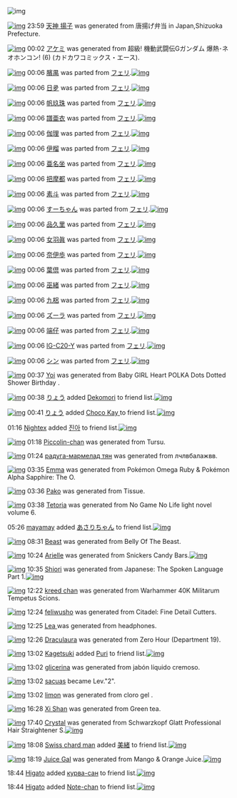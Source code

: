 ![img](http://gdrive-cdn.herokuapp.com/537b65a5bc09f0000721dda7/512px-barcode.png)

[![img](http://www.deviantsart.com/vjmn1t.png)](http://www.barcodekanojo.com/kanojo/3192391/%E5%A4%A9%E7%A5%9E%20%E6%8F%9A%E5%AD%90) 23:59 [天神 揚子](http://www.barcodekanojo.com/kanojo/3192391/%E5%A4%A9%E7%A5%9E%20%E6%8F%9A%E5%AD%90) was generated from 唐揚げ弁当 in Japan,Shizuoka Prefecture.

[![img](http://www.deviantsart.com/39k57ht.png)](http://www.barcodekanojo.com/kanojo/3192392/%E3%82%A2%E3%82%B1%E3%83%9F) 00:02 [アケミ](http://www.barcodekanojo.com/kanojo/3192392/%E3%82%A2%E3%82%B1%E3%83%9F) was generated from 超級! 機動武闘伝Gガンダム 爆熱･ネオホンコン! (6) (カドカワコミックス・エース).

[![img](http://www.deviantsart.com/2i33mi.png)](http://www.barcodekanojo.com/kanojo/581703/%E8%87%8F%E7%A6%BA) 00:06 [臏禺](http://www.barcodekanojo.com/kanojo/581703/%E8%87%8F%E7%A6%BA) was parted from [フェリ](http://www.barcodekanojo.com/kanojo/581703/%E8%87%8F%E7%A6%BA).[![img](http://www.deviantsart.com/2ekpk5a.jpeg)](http://www.barcodekanojo.com/user/12204/%E3%83%95%E3%82%A7%E3%83%AA) 

[![img](http://www.deviantsart.com/b7rsd0.png)](http://www.barcodekanojo.com/kanojo/581594/%E6%97%A5%E5%A4%9B) 00:06 [日夛](http://www.barcodekanojo.com/kanojo/581594/%E6%97%A5%E5%A4%9B) was parted from [フェリ](http://www.barcodekanojo.com/kanojo/581594/%E6%97%A5%E5%A4%9B).[![img](http://www.deviantsart.com/2ekpk5a.jpeg)](http://www.barcodekanojo.com/user/12204/%E3%83%95%E3%82%A7%E3%83%AA) 

[![img](http://www.deviantsart.com/34r1pcr.png)](http://www.barcodekanojo.com/kanojo/587395/%E5%B8%86%E7%8E%96%E7%8F%A0) 00:06 [帆玖珠](http://www.barcodekanojo.com/kanojo/587395/%E5%B8%86%E7%8E%96%E7%8F%A0) was parted from [フェリ](http://www.barcodekanojo.com/kanojo/587395/%E5%B8%86%E7%8E%96%E7%8F%A0).[![img](http://www.deviantsart.com/2ekpk5a.jpeg)](http://www.barcodekanojo.com/user/12204/%E3%83%95%E3%82%A7%E3%83%AA) 

[![img](http://www.deviantsart.com/1sqgu0r.png)](http://www.barcodekanojo.com/kanojo/587431/%E8%AD%9C%E4%BA%9C%E8%A1%A3) 00:06 [譜亜衣](http://www.barcodekanojo.com/kanojo/587431/%E8%AD%9C%E4%BA%9C%E8%A1%A3) was parted from [フェリ](http://www.barcodekanojo.com/kanojo/587431/%E8%AD%9C%E4%BA%9C%E8%A1%A3).[![img](http://www.deviantsart.com/2ekpk5a.jpeg)](http://www.barcodekanojo.com/user/12204/%E3%83%95%E3%82%A7%E3%83%AA) 

[![img](http://www.deviantsart.com/hcmmsc.png)](http://www.barcodekanojo.com/kanojo/586780/%E4%BC%BD%E7%90%86) 00:06 [伽理](http://www.barcodekanojo.com/kanojo/586780/%E4%BC%BD%E7%90%86) was parted from [フェリ](http://www.barcodekanojo.com/kanojo/586780/%E4%BC%BD%E7%90%86).[![img](http://www.deviantsart.com/2ekpk5a.jpeg)](http://www.barcodekanojo.com/user/12204/%E3%83%95%E3%82%A7%E3%83%AA) 

[![img](http://www.deviantsart.com/25gg1h2.png)](http://www.barcodekanojo.com/kanojo/572256/%E4%BC%8A%E6%A6%B4) 00:06 [伊榴](http://www.barcodekanojo.com/kanojo/572256/%E4%BC%8A%E6%A6%B4) was parted from [フェリ](http://www.barcodekanojo.com/kanojo/572256/%E4%BC%8A%E6%A6%B4).[![img](http://www.deviantsart.com/2ekpk5a.jpeg)](http://www.barcodekanojo.com/user/12204/%E3%83%95%E3%82%A7%E3%83%AA) 

[![img](http://www.deviantsart.com/uuf1qf.png)](http://www.barcodekanojo.com/kanojo/574124/%E4%BA%9C%E5%90%8D%E5%9D%90) 00:06 [亜名坐](http://www.barcodekanojo.com/kanojo/574124/%E4%BA%9C%E5%90%8D%E5%9D%90) was parted from [フェリ](http://www.barcodekanojo.com/kanojo/574124/%E4%BA%9C%E5%90%8D%E5%9D%90).[![img](http://www.deviantsart.com/2ekpk5a.jpeg)](http://www.barcodekanojo.com/user/12204/%E3%83%95%E3%82%A7%E3%83%AA) 

[![img](http://www.deviantsart.com/3ncjur3.png)](http://www.barcodekanojo.com/kanojo/572145/%E6%8A%8A%E6%91%A9%E9%83%BD) 00:06 [把摩都](http://www.barcodekanojo.com/kanojo/572145/%E6%8A%8A%E6%91%A9%E9%83%BD) was parted from [フェリ](http://www.barcodekanojo.com/kanojo/572145/%E6%8A%8A%E6%91%A9%E9%83%BD).[![img](http://www.deviantsart.com/2ekpk5a.jpeg)](http://www.barcodekanojo.com/user/12204/%E3%83%95%E3%82%A7%E3%83%AA) 

[![img](http://www.deviantsart.com/192dj16.png)](http://www.barcodekanojo.com/kanojo/572165/%E7%B4%A0%E6%96%97) 00:06 [素斗](http://www.barcodekanojo.com/kanojo/572165/%E7%B4%A0%E6%96%97) was parted from [フェリ](http://www.barcodekanojo.com/kanojo/572165/%E7%B4%A0%E6%96%97).[![img](http://www.deviantsart.com/2ekpk5a.jpeg)](http://www.barcodekanojo.com/user/12204/%E3%83%95%E3%82%A7%E3%83%AA) 

[![img](http://www.deviantsart.com/3mspsrh.png)](http://www.barcodekanojo.com/kanojo/78863/%E3%81%99%E3%83%BC%E3%81%A1%E3%82%83%E3%82%93) 00:06 [すーちゃん](http://www.barcodekanojo.com/kanojo/78863/%E3%81%99%E3%83%BC%E3%81%A1%E3%82%83%E3%82%93) was parted from [フェリ](http://www.barcodekanojo.com/kanojo/78863/%E3%81%99%E3%83%BC%E3%81%A1%E3%82%83%E3%82%93).[![img](http://www.deviantsart.com/2ekpk5a.jpeg)](http://www.barcodekanojo.com/user/12204/%E3%83%95%E3%82%A7%E3%83%AA) 

[![img](http://www.deviantsart.com/37echl8.png)](http://www.barcodekanojo.com/kanojo/764546/%E5%93%81%E4%B9%85%E9%87%8C) 00:06 [品久里](http://www.barcodekanojo.com/kanojo/764546/%E5%93%81%E4%B9%85%E9%87%8C) was parted from [フェリ](http://www.barcodekanojo.com/kanojo/764546/%E5%93%81%E4%B9%85%E9%87%8C).[![img](http://www.deviantsart.com/2ekpk5a.jpeg)](http://www.barcodekanojo.com/user/12204/%E3%83%95%E3%82%A7%E3%83%AA) 

[![img](http://www.deviantsart.com/2603b1r.png)](http://www.barcodekanojo.com/kanojo/580536/%E5%A5%B3%E7%BE%BD%E7%9C%9E) 00:06 [女羽眞](http://www.barcodekanojo.com/kanojo/580536/%E5%A5%B3%E7%BE%BD%E7%9C%9E) was parted from [フェリ](http://www.barcodekanojo.com/kanojo/580536/%E5%A5%B3%E7%BE%BD%E7%9C%9E).[![img](http://www.deviantsart.com/2ekpk5a.jpeg)](http://www.barcodekanojo.com/user/12204/%E3%83%95%E3%82%A7%E3%83%AA) 

[![img](http://www.deviantsart.com/sf4ltu.png)](http://www.barcodekanojo.com/kanojo/587502/%E5%A5%88%E4%BC%8A%E6%AD%A9) 00:06 [奈伊歩](http://www.barcodekanojo.com/kanojo/587502/%E5%A5%88%E4%BC%8A%E6%AD%A9) was parted from [フェリ](http://www.barcodekanojo.com/kanojo/587502/%E5%A5%88%E4%BC%8A%E6%AD%A9).[![img](http://www.deviantsart.com/2ekpk5a.jpeg)](http://www.barcodekanojo.com/user/12204/%E3%83%95%E3%82%A7%E3%83%AA) 

[![img](http://www.deviantsart.com/138gdne.png)](http://www.barcodekanojo.com/kanojo/587413/%E8%91%89%E5%80%B6) 00:06 [葉倶](http://www.barcodekanojo.com/kanojo/587413/%E8%91%89%E5%80%B6) was parted from [フェリ](http://www.barcodekanojo.com/kanojo/587413/%E8%91%89%E5%80%B6).[![img](http://www.deviantsart.com/2ekpk5a.jpeg)](http://www.barcodekanojo.com/user/12204/%E3%83%95%E3%82%A7%E3%83%AA) 

[![img](http://www.deviantsart.com/thu98o.png)](http://www.barcodekanojo.com/kanojo/587380/%E5%B7%AB%E7%B7%92) 00:06 [巫緒](http://www.barcodekanojo.com/kanojo/587380/%E5%B7%AB%E7%B7%92) was parted from [フェリ](http://www.barcodekanojo.com/kanojo/587380/%E5%B7%AB%E7%B7%92).[![img](http://www.deviantsart.com/2ekpk5a.jpeg)](http://www.barcodekanojo.com/user/12204/%E3%83%95%E3%82%A7%E3%83%AA) 

[![img](http://www.deviantsart.com/ah476.png)](http://www.barcodekanojo.com/kanojo/581722/%E4%B9%9D%E6%A2%A0) 00:06 [九梠](http://www.barcodekanojo.com/kanojo/581722/%E4%B9%9D%E6%A2%A0) was parted from [フェリ](http://www.barcodekanojo.com/kanojo/581722/%E4%B9%9D%E6%A2%A0).[![img](http://www.deviantsart.com/2ekpk5a.jpeg)](http://www.barcodekanojo.com/user/12204/%E3%83%95%E3%82%A7%E3%83%AA) 

[![img](http://www.deviantsart.com/1djeem8.png)](http://www.barcodekanojo.com/kanojo/550451/%E3%82%BA%E3%83%BC%E3%83%A9) 00:06 [ズーラ](http://www.barcodekanojo.com/kanojo/550451/%E3%82%BA%E3%83%BC%E3%83%A9) was parted from [フェリ](http://www.barcodekanojo.com/kanojo/550451/%E3%82%BA%E3%83%BC%E3%83%A9).[![img](http://www.deviantsart.com/2ekpk5a.jpeg)](http://www.barcodekanojo.com/user/12204/%E3%83%95%E3%82%A7%E3%83%AA) 

[![img](http://www.deviantsart.com/92gksv.png)](http://www.barcodekanojo.com/kanojo/77096/%E7%AB%AF%E4%BB%94) 00:06 [端仔](http://www.barcodekanojo.com/kanojo/77096/%E7%AB%AF%E4%BB%94) was parted from [フェリ](http://www.barcodekanojo.com/kanojo/77096/%E7%AB%AF%E4%BB%94).[![img](http://www.deviantsart.com/2ekpk5a.jpeg)](http://www.barcodekanojo.com/user/12204/%E3%83%95%E3%82%A7%E3%83%AA) 

[![img](http://www.deviantsart.com/3mmqen3.png)](http://www.barcodekanojo.com/kanojo/557618/IG-C20-Y) 00:06 [IG-C20-Y](http://www.barcodekanojo.com/kanojo/557618/IG-C20-Y) was parted from [フェリ](http://www.barcodekanojo.com/kanojo/557618/IG-C20-Y).[![img](http://www.deviantsart.com/2ekpk5a.jpeg)](http://www.barcodekanojo.com/user/12204/%E3%83%95%E3%82%A7%E3%83%AA) 

[![img](http://www.deviantsart.com/1m02k6b.png)](http://www.barcodekanojo.com/kanojo/562043/%E3%82%B7%E3%83%B3) 00:06 [シン](http://www.barcodekanojo.com/kanojo/562043/%E3%82%B7%E3%83%B3) was parted from [フェリ](http://www.barcodekanojo.com/kanojo/562043/%E3%82%B7%E3%83%B3).[![img](http://www.deviantsart.com/2ekpk5a.jpeg)](http://www.barcodekanojo.com/user/12204/%E3%83%95%E3%82%A7%E3%83%AA) 

[![img](http://www.deviantsart.com/30q90s1.png)](http://www.barcodekanojo.com/kanojo/3192393/Yoi) 00:37 [Yoi](http://www.barcodekanojo.com/kanojo/3192393/Yoi) was generated from Baby GIRL Heart POLKA Dots Dotted Shower Birthday .

[![img](http://www.deviantsart.com/3uepgng.jpeg)](http://www.barcodekanojo.com/user/440386/%E3%82%8A%E3%82%87%E3%81%86) 00:38 [りょう](http://www.barcodekanojo.com/user/440386/%E3%82%8A%E3%82%87%E3%81%86) added [Dekomori](http://www.barcodekanojo.com/kanojo/3176066/Dekomori) to friend list.[![img](http://www.deviantsart.com/3celuj2.png)](http://www.barcodekanojo.com/kanojo/3176066/Dekomori) 

[![img](http://www.deviantsart.com/3uepgng.jpeg)](http://www.barcodekanojo.com/user/440386/%E3%82%8A%E3%82%87%E3%81%86) 00:41 [りょう](http://www.barcodekanojo.com/user/440386/%E3%82%8A%E3%82%87%E3%81%86) added [Choco Kay ](http://www.barcodekanojo.com/kanojo/2520493/Choco%20Kay%20) to friend list.[![img](http://www.deviantsart.com/1kpnai.png)](http://www.barcodekanojo.com/kanojo/2520493/Choco%20Kay%20) 

01:16 [Nightex](http://www.barcodekanojo.com/user/500029/Nightex) added [진아](http://www.barcodekanojo.com/kanojo/2700114/%EC%A7%84%EC%95%84) to friend list.[![img](http://www.deviantsart.com/3hgngqs.png)](http://www.barcodekanojo.com/kanojo/2700114/%EC%A7%84%EC%95%84) 

[![img](http://www.deviantsart.com/2pkbb8t.png)](http://www.barcodekanojo.com/kanojo/3192394/Piccolin-chan) 01:18 [Piccolin-chan](http://www.barcodekanojo.com/kanojo/3192394/Piccolin-chan) was generated from Tursu.

[![img](http://www.deviantsart.com/vfl26m.png)](http://www.barcodekanojo.com/kanojo/3192395/%D1%80%D0%B0%D0%B4%D1%83%D0%B3%D0%B0-%D0%BC%D0%B0%D1%80%D0%BC%D0%B5%D0%BB%D0%B0%D0%B4%20%D1%82%D1%8F%D0%BD) 01:24 [радуга-мармелад тян](http://www.barcodekanojo.com/kanojo/3192395/%D1%80%D0%B0%D0%B4%D1%83%D0%B3%D0%B0-%D0%BC%D0%B0%D1%80%D0%BC%D0%B5%D0%BB%D0%B0%D0%B4%20%D1%82%D1%8F%D0%BD) was generated from лчлвбалажвв.

[![img](http://www.deviantsart.com/354mreh.png)](http://www.barcodekanojo.com/kanojo/3192396/Emma) 03:35 [Emma](http://www.barcodekanojo.com/kanojo/3192396/Emma) was generated from Pokémon Omega Ruby &amp; Pokémon Alpha Sapphire: The O.

[![img](http://www.deviantsart.com/24pe5ud.png)](http://www.barcodekanojo.com/kanojo/3192397/Pako) 03:36 [Pako](http://www.barcodekanojo.com/kanojo/3192397/Pako) was generated from Tissue.

[![img](http://www.deviantsart.com/13avqsb.png)](http://www.barcodekanojo.com/kanojo/3192398/Tetoria) 03:38 [Tetoria](http://www.barcodekanojo.com/kanojo/3192398/Tetoria) was generated from No Game No Life light novel volume 6.

05:26 [mayamay](http://www.barcodekanojo.com/user/500024/mayamay) added [あさりちゃん](http://www.barcodekanojo.com/kanojo/2749660/%E3%81%82%E3%81%95%E3%82%8A%E3%81%A1%E3%82%83%E3%82%93) to friend list.[![img](http://www.deviantsart.com/1q1lv8s.png)](http://www.barcodekanojo.com/kanojo/2749660/%E3%81%82%E3%81%95%E3%82%8A%E3%81%A1%E3%82%83%E3%82%93) 

[![img](http://www.deviantsart.com/pimo64.png)](http://www.barcodekanojo.com/kanojo/3192399/Beast) 08:31 [Beast](http://www.barcodekanojo.com/kanojo/3192399/Beast) was generated from Belly Of The Beast.

[![img](http://www.deviantsart.com/2tnj0kn.png)](http://www.barcodekanojo.com/kanojo/3192400/Arielle) 10:24 [Arielle](http://www.barcodekanojo.com/kanojo/3192400/Arielle) was generated from Snickers Candy Bars.[![img](http://www.deviantsart.com/cmvor.jpeg)](http://www.barcodekanojo.com/product_images/barcode/6017706/1423099385/Snickers%20Candy%20Bars.jpg) 

[![img](http://www.deviantsart.com/85kkm7.png)](http://www.barcodekanojo.com/kanojo/3192401/Shiori) 10:35 [Shiori](http://www.barcodekanojo.com/kanojo/3192401/Shiori) was generated from Japanese: The Spoken Language Part 1.[![img](http://www.deviantsart.com/1c0u02u.jpeg)](http://www.barcodekanojo.com/product_images/barcode/6017707/1423100074/Japanese%3A%20The%20Spoken%20Language%20Part%201.jpg) 

[![img](http://www.deviantsart.com/1rolsja.png)](http://www.barcodekanojo.com/kanojo/3192402/kreed%20chan) 12:22 [kreed chan](http://www.barcodekanojo.com/kanojo/3192402/kreed%20chan) was generated from Warhammer 40K Militarum Tempetus Scions.

[![img](http://www.deviantsart.com/4mlef7.png)](http://www.barcodekanojo.com/kanojo/3192403/feliwusho) 12:24 [feliwusho](http://www.barcodekanojo.com/kanojo/3192403/feliwusho) was generated from Citadel: Fine Detail Cutters.

[![img](http://www.deviantsart.com/8e9ndq.png)](http://www.barcodekanojo.com/kanojo/3192404/Lea%20) 12:25 [Lea ](http://www.barcodekanojo.com/kanojo/3192404/Lea%20) was generated from headphones.

[![img](http://www.deviantsart.com/2p9p39a.png)](http://www.barcodekanojo.com/kanojo/3192405/Draculaura) 12:26 [Draculaura](http://www.barcodekanojo.com/kanojo/3192405/Draculaura) was generated from Zero Hour (Department 19).

[![img](http://www.deviantsart.com/2suk3qt.jpeg)](http://www.barcodekanojo.com/user/411010/Kagetsuki) 13:02 [Kagetsuki](http://www.barcodekanojo.com/user/411010/Kagetsuki) added [Puri](http://www.barcodekanojo.com/kanojo/2047094/Puri) to friend list.[![img](http://www.deviantsart.com/pcng4l.png)](http://www.barcodekanojo.com/kanojo/2047094/Puri) 

[![img](http://www.deviantsart.com/3bin8rl.png)](http://www.barcodekanojo.com/kanojo/3192406/glicerina) 13:02 [glicerina](http://www.barcodekanojo.com/kanojo/3192406/glicerina) was generated from jabón líquido cremoso.

[![img](http://www.deviantsart.com/9cojhg.jpeg)](http://www.barcodekanojo.com/user/430424/sacuas) 13:02 [sacuas](http://www.barcodekanojo.com/user/430424/sacuas) became Lev."2".

[![img](http://www.deviantsart.com/3dtpv7p.png)](http://www.barcodekanojo.com/kanojo/3192407/limon) 13:02 [limon](http://www.barcodekanojo.com/kanojo/3192407/limon) was generated from cloro gel .

[![img](http://www.deviantsart.com/ik85nc.png)](http://www.barcodekanojo.com/kanojo/3192408/Xi%20Shan) 16:28 [Xi Shan](http://www.barcodekanojo.com/kanojo/3192408/Xi%20Shan) was generated from Green tea.

[![img](http://www.deviantsart.com/16bkhkt.png)](http://www.barcodekanojo.com/kanojo/3192409/Crystal) 17:40 [Crystal](http://www.barcodekanojo.com/kanojo/3192409/Crystal) was generated from Schwarzkopf Glatt Professional Hair Straightener S.[![img](http://www.deviantsart.com/37kd27l.jpeg)](http://www.barcodekanojo.com/product_images/barcode/6017716/1423125586/50x50xSchwarzkopf,P20Glatt,P20Professional,P20Hair,P20Straightener,P20S.jpg,qw=88,ah=88.pagespeed.ic.EG62Qzre5E.jpg) 

[![img](http://www.deviantsart.com/32qdlc7.jpeg)](http://www.barcodekanojo.com/user/500041/Swiss%20chard%20man) 18:08 [Swiss chard man](http://www.barcodekanojo.com/user/500041/Swiss%20chard%20man) added [美緒](http://www.barcodekanojo.com/kanojo/2679280/%E7%BE%8E%E7%B7%92) to friend list.[![img](http://www.deviantsart.com/n6ot34.png)](http://www.barcodekanojo.com/kanojo/2679280/%E7%BE%8E%E7%B7%92) 

[![img](http://www.deviantsart.com/v0b17v.png)](http://www.barcodekanojo.com/kanojo/3192410/Juice%20Gal) 18:19 [Juice Gal](http://www.barcodekanojo.com/kanojo/3192410/Juice%20Gal) was generated from Mango &amp; Orange Juice.[![img](http://www.deviantsart.com/2us7q4o.jpeg)](http://www.barcodekanojo.com/product_images/barcode/6017718/1423127897/Mango%20%26%20Orange%20Juice.jpg) 

18:44 [Higato](http://www.barcodekanojo.com/user/495976/Higato) added [курва-сан](http://www.barcodekanojo.com/kanojo/3157704/%D0%BA%D1%83%D1%80%D0%B2%D0%B0-%D1%81%D0%B0%D0%BD) to friend list.[![img](http://www.deviantsart.com/2gckbf.png)](http://www.barcodekanojo.com/kanojo/3157704/%D0%BA%D1%83%D1%80%D0%B2%D0%B0-%D1%81%D0%B0%D0%BD) 

18:44 [Higato](http://www.barcodekanojo.com/user/495976/Higato) added [Note-chan](http://www.barcodekanojo.com/kanojo/2488191/Note-chan) to friend list.[![img](http://www.deviantsart.com/312k06u.png)](http://www.barcodekanojo.com/kanojo/2488191/Note-chan) 

